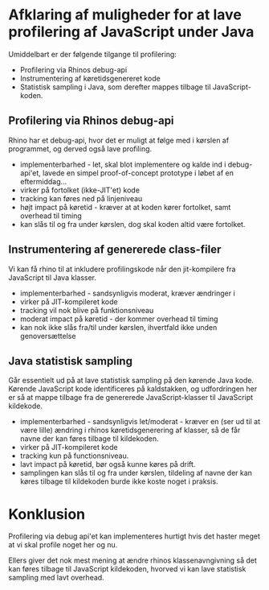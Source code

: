 # Afklaring af muligheder for at lave profilering af JavaScript under Java

Umiddelbart er der følgende tilgange til profilering:

- Profilering via Rhinos debug-api
- Instrumentering af køretidsgenereret kode
- Statistisk sampling i Java, som derefter mappes tilbage til JavaScript-koden.

## Profilering via Rhinos debug-api

Rhino har et debug-api, hvor det er muligt at følge med i kørslen af programmet, og derved også lave profiling.

- implementerbarhed - let, skal blot implementere og kalde ind i debug-api'et, lavede en simpel proof-of-concept prototype i løbet af en eftermiddag...
- virker på fortolket (ikke-JIT'et) kode
- tracking kan føres ned på linjeniveau
- højt impact på køretid - kræver at at koden kører fortolket, samt overhead til timing
- kan slås til og fra under kørslen, dog skal koden altid være fortolket.

## Instrumentering af genererede class-filer

Vi kan få rhino til at inkludere profilingskode når den jit-kompilere fra JavaScript til Java klasser.

- implementerbarhed - sandsynligvis moderat, kræver ændringer i 
- virker på JIT-kompileret kode
- tracking vil nok blive på funktionsniveau
- moderat impact på køretid - der kommer overhead til timing
- kan nok ikke slås fra/til under kørslen, ihvertfald ikke unden genoversættelse

## Java statistisk sampling

Går essentielt ud på at lave statistisk sampling på den kørende Java kode. Kørende JavaScript kode identificeres på kaldstakken, og udfordringen her er så at mappe tilbage fra de genererede JavaScript-klasser til JavaScript kildekode.

- implementerbarhed - sandsynligvis let/moderat - kræver en (ser ud til at være lille) ændring i rhinos køretidsgenerering af klasser, så de får navne der kan føres tilbage til kildekoden. 
- virker på JIT-kompileret kode
- tracking kun på functionsniveau.
- lavt impact på køretid, bør også kunne køres på drift.
- samplingen kan slås til og fra under kørslen, tildeling af navne der kan køres tilbage til kildekoden burde ikke koste noget i praksis.

# Konklusion

Profilering via debug api'et kan implementeres hurtigt hvis det haster meget at vi skal profile noget her og nu.

Ellers giver det nok mest mening at ændre rhinos klassenavngivning så det kan føres tilbage til JavaScript kildekoden, hvorved vi kan lave statistisk sampling med lavt overhead.
